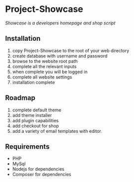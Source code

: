 # Project-Showcase
*Showcase is a developers homepage and shop script* 

## Installation
1. copy Project-Showcase to the root of your web directory
2. create database with username and password
3. browse to the website root path
4. complete all the relevant inputs
5. when complete you will be logged in
6. complete all website settings
7. installation complete

## Roadmap
1. complete default theme
2. add theme installer
3. add plugin capabilities
4. add checkout for shop
5. add a variety of email templates with editor.

## Requirements
* PHP 
* MySql
* Nodejs for dependencies
* Composer for dependencies